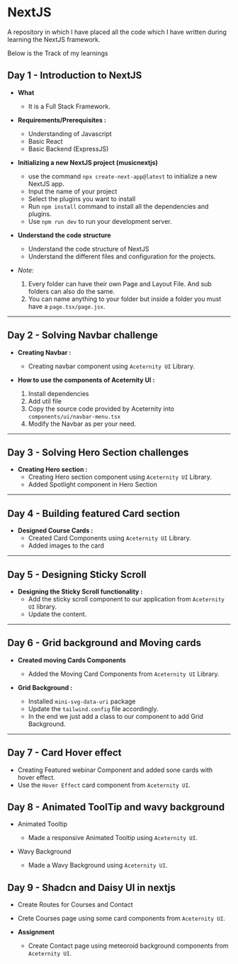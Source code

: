 # NextJS

A repository in which I have placed all the code which I have written during learning the NextJS framework.

Below is the Track of my learnings

## Day 1 - Introduction to NextJS

* **What**
    - It is a Full Stack Framework. 

* **Requirements/Prerequisites :**
	- Understanding of Javascript
	- Basic React
	- Basic Backend (ExpressJS)

* **Initializing a new NextJS project (musicnextjs)**
    - use the command `npx create-next-app@latest` to initialize a new NextJS app.
    - Input the name of your project
    - Select the plugins you want to install 
    - Run `npm install` command to install all the dependencies and plugins.
    - Use `npm run dev` to run your development server.

* **Understand the code structure**
    - Understand the code structure of NextJS
    - Understand the different files and configuration for the projects.

* *Note:* 
    1. Every folder can have their own Page and Layout File. And sub folders can also do the same.
    2. You can name anything to your folder but inside a folder you must have a `page.tsx/page.jsx`.
---

## Day 2 - Solving Navbar challenge

* **Creating Navbar :**
    - Creating navbar component using `Aceternity UI` Library.

* **How to use the components of Aceternity UI :**
    1. Install dependencies
    2. Add util file
    3. Copy the source code provided by Aceternity into `components/ui/navbar-menu.tsx`
    4. Modify the Navbar as per your need.
---

## Day 3 - Solving Hero Section challenges

* **Creating Hero section :**
    - Creating Hero section component using `Aceternity UI` Library.
    - Added Spotlight component in Hero Section
---

## Day 4 - Building featured Card section

* **Designed Course Cards :** 
    - Created Card Components using `Aceternity UI` Library.
    - Added images to the card
---

## Day 5 - Designing Sticky Scroll

* **Designing the Sticky Scroll functionality :**
    - Add the sticky scroll component to our application from `Aceternity UI` library.
    - Update the content.
---

## Day 6 - Grid background and Moving cards

* **Created moving Cards Components**
    - Added the Moving Card Components from `Aceternity UI` Library.

* **Grid Background :**
    - Installed `mini-svg-data-uri` package
    - Update the `tailwind.config` file accordingly.
    - In the end we just add a class to our component to add Grid Background.
---

## Day 7 - Card Hover effect

* Creating Featured webinar Component and added sone cards with hover effect.
* Use the `Hover Effect` card component from `Aceternity UI`.

## Day 8 - Animated ToolTip and wavy background

* Animated Tooltip 
    - Made a responsive Animated Tooltip using `Aceternity UI`.

* Wavy Background
    - Made a Wavy Background using `Aceternity UI`.

## Day 9 - Shadcn and Daisy UI in nextjs

*  Create Routes for Courses and Contact 
* Crete Courses page using some card components from `Aceternity UI`.

* **Assignment**
    - Create Contact page using meteoroid background components from `Aceternity UI`.






